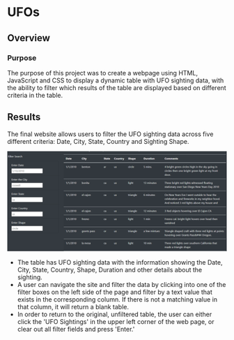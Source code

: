 # UFOs
## Overview
### Purpose
The purpose of this project was to create a webpage using HTML, JavaScript and CSS to display a dynamic table with UFO sighting data, with the ability to filter which results of the table are displayed based on different criteria in the table.

## Results
The final website allows users to filter the UFO sighting data across five different criteria: Date, City, State, Country and Sighting Shape.

![UFO Sightings Table](https://github.com/RBarbush84/UFOs/blob/main/Resources/UFO_table.png)

- The table has UFO sighting data with the information showing the Date, City, State, Country, Shape, Duration and other details about the sighting.
- A user can navigate the site and filter the data by clicking into one of the filter boxes on the left side of the page and filter by a text value that exists in the corresponding column. If there is not a matching value in that column, it will return a blank table.
- In order to return to the original, unfiltered table, the user can either click the 'UFO Sightings' in the upper left corner of the web page, or clear out all filter fields and press 'Enter.'
